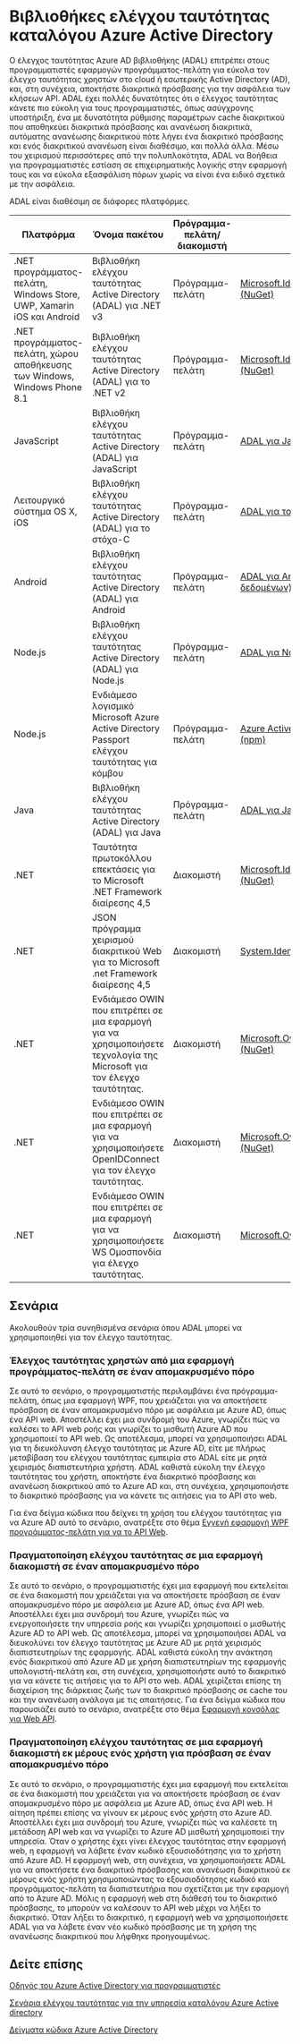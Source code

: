<properties
   pageTitle="Βιβλιοθήκες ελέγχου ταυτότητας καταλόγου Azure Active Directory | Microsoft Azure"
   description="Το Azure βιβλιοθήκη ελέγχου ταυτότητας AD (ADAL) επιτρέπει προγράμματος-πελάτη προγραμματιστές εφαρμογών για εύκολα τον έλεγχο ταυτότητας χρηστών στο cloud ή εσωτερικής Active Directory (AD) και, στη συνέχεια, να αποκτήσετε διακριτικά πρόσβασης για την ασφάλεια των κλήσεων API."
   services="active-directory"
   documentationCenter=""
   authors="bryanla"
   manager="mbaldwin"
   editor="mbaldwin" />
<tags
   ms.service="active-directory"
   ms.devlang="na"
   ms.topic="article"
   ms.tgt_pltfrm="na"
   ms.workload="identity"
   ms.date="10/11/2016"
   ms.author="mbaldwin" />

# <a name="azure-active-directory-authentication-libraries"></a>Βιβλιοθήκες ελέγχου ταυτότητας καταλόγου Azure Active Directory

Ο έλεγχος ταυτότητας Azure AD βιβλιοθήκης (ADAL) επιτρέπει στους προγραμματιστές εφαρμογών προγράμματος-πελάτη για εύκολα τον έλεγχο ταυτότητας χρηστών στο cloud ή εσωτερικής Active Directory (AD), και, στη συνέχεια, αποκτήστε διακριτικά πρόσβασης για την ασφάλεια των κλήσεων API. ADAL έχει πολλές δυνατότητες ότι ο έλεγχος ταυτότητας κάνετε πιο εύκολη για τους προγραμματιστές, όπως ασύγχρονης υποστήριξη, ένα με δυνατότητα ρύθμισης παραμέτρων cache διακριτικού που αποθηκεύει διακριτικά πρόσβασης και ανανέωση διακριτικά, αυτόματης ανανέωσης διακριτικού πότε λήγει ένα διακριτικό πρόσβασης και ενός διακριτικού ανανέωση είναι διαθέσιμο, και πολλά άλλα. Μέσω του χειρισμού περισσότερες από την πολυπλοκότητα, ADAL να Βοήθεια για προγραμματιστές εστίαση σε επιχειρηματικής λογικής στην εφαρμογή τους και να εύκολα εξασφάλιση πόρων χωρίς να είναι ένα ειδικό σχετικά με την ασφάλεια.

ADAL είναι διαθέσιμη σε διάφορες πλατφόρμες.

|Πλατφόρμα|Όνομα πακέτου|Πρόγραμμα-πελάτη/διακομιστή|Λήψη|Πηγαίος κώδικας|Τεκμηρίωση & δείγματα|
|---|---|---|---|---|---|
|.NET προγράμματος-πελάτη, Windows Store, UWP, Xamarin iOS και Android|Βιβλιοθήκη ελέγχου ταυτότητας Active Directory (ADAL) για .NET v3 |Πρόγραμμα-πελάτη|[Microsoft.IdentityModel.Clients.ActiveDirectory (NuGet)](https://www.nuget.org/packages/Microsoft.IdentityModel.Clients.ActiveDirectory)|[ADAL για .NET (Github)](https://github.com/AzureAD/azure-activedirectory-library-for-dotnet)|[Τεκμηρίωση](https://docs.microsoft.com/active-directory/adal/microsoft.identitymodel.clients.activedirectory)|
|.NET προγράμματος-πελάτη, χώρου αποθήκευσης των Windows, Windows Phone 8.1 |Βιβλιοθήκη ελέγχου ταυτότητας Active Directory (ADAL) για το .NET v2 |Πρόγραμμα-πελάτη|[Microsoft.IdentityModel.Clients.ActiveDirectory (NuGet)](https://www.nuget.org/packages/Microsoft.IdentityModel.Clients.ActiveDirectory/2.28.2)|[ADAL για .NET (Github)](https://github.com/AzureAD/azure-activedirectory-library-for-dotnet/releases/tag/v2.28.2)|[Τεκμηρίωση](https://docs.microsoft.com/active-directory/adal/v2/microsoft.identitymodel.clients.activedirectory)|
|JavaScript|Βιβλιοθήκη ελέγχου ταυτότητας Active Directory (ADAL) για JavaScript|Πρόγραμμα-πελάτη|[ADAL για JavaScript (Github)](https://github.com/AzureAD/azure-activedirectory-library-for-js)|[ADAL για JavaScript (Github)](https://github.com/AzureAD/azure-activedirectory-library-for-js)|Δείγμα: [SinglePageApp-DotNet (Github)](https://github.com/AzureADSamples/SinglePageApp-DotNet)|
|Λειτουργικό σύστημα OS X, iOS|Βιβλιοθήκη ελέγχου ταυτότητας Active Directory (ADAL) για το στόχο-C|Πρόγραμμα-πελάτη|[ADAL για το στόχο-C (CocoaPods)](http://cocoadocs.org/docsets/ADAL/)|[ADAL για το στόχο-C (Github)](https://github.com/AzureAD/azure-activedirectory-library-for-objc)|Δείγμα: [NativeClient-iOS (Github)](https://github.com/AzureADSamples/NativeClient-iOS)|
|Android|Βιβλιοθήκη ελέγχου ταυτότητας Active Directory (ADAL) για Android|Πρόγραμμα-πελάτη|[ADAL για Android (το κεντρικό αποθετήριο δεδομένων)](http://search.maven.org/remotecontent?filepath=com/microsoft/aad/adal/)|[ADAL για Android (Github)](https://github.com/AzureAD/azure-activedirectory-library-for-android)|Δείγμα: [NativeClient Android (Github)](https://github.com/AzureADSamples/NativeClient-Android)|
|Node.js|Βιβλιοθήκη ελέγχου ταυτότητας Active Directory (ADAL) για Node.js|Πρόγραμμα-πελάτη|[ADAL για Node.js (npm)](https://www.npmjs.com/package/adal-node)|[ADAL για Node.js (Github)](https://github.com/AzureAD/azure-activedirectory-library-for-nodejs)|Δείγμα: [WebAPI-Nodejs (Github)](https://github.com/AzureADSamples/WebAPI-Nodejs)|
|Node.js|Ενδιάμεσο λογισμικό Microsoft Azure Active Directory Passport ελέγχου ταυτότητας για κόμβου|Πρόγραμμα-πελάτη|[Azure Active Directory Passport για Node.js (npm)](https://www.npmjs.com/package/passport-azure-ad)|[Azure Active Directory για Node.js (Github)](https://github.com/AzureAD/passport-azure-ad)||
|Java|Βιβλιοθήκη ελέγχου ταυτότητας Active Directory (ADAL) για Java|Πρόγραμμα-πελάτη|[ADAL για Java (Github)](https://github.com/AzureAD/azure-activedirectory-library-for-java)|[ADAL για Java (Github)](https://github.com/AzureAD/azure-activedirectory-library-for-java)||
|.NET|Ταυτότητα πρωτοκόλλου επεκτάσεις για το Microsoft .NET Framework διαίρεσης 4,5|Διακομιστή|[Microsoft.IdentityModel.Protocol.Extensions (NuGet)](https://www.nuget.org/packages/Microsoft.IdentityModel.Protocol.Extensions)|[Επεκτάσεις μοντέλο ταυτότητας Azure AD για .NET (Github)](https://github.com/AzureAD/azure-activedirectory-identitymodel-extensions-for-dotnet)||
|.NET|JSON πρόγραμμα χειρισμού διακριτικού Web για το Microsoft .net Framework διαίρεσης 4,5|Διακομιστή|[System.IdentityModel.Tokens.Jwt (NuGet)](https://www.nuget.org/packages/System.IdentityModel.Tokens.Jwt)|[Επεκτάσεις μοντέλο ταυτότητας Azure AD για .NET (Github)](https://github.com/AzureAD/azure-activedirectory-identitymodel-extensions-for-dotnet)||
|.NET|Ενδιάμεσο OWIN που επιτρέπει σε μια εφαρμογή για να χρησιμοποιήσετε τεχνολογία της Microsoft για τον έλεγχο ταυτότητας.|Διακομιστή|[Microsoft.Owin.Security.ActiveDirectory (NuGet)](https://www.nuget.org/packages/Microsoft.Owin.Security.ActiveDirectory/)|[OWIN (CodePlex)](http://katanaproject.codeplex.com)||
|.NET|Ενδιάμεσο OWIN που επιτρέπει σε μια εφαρμογή για να χρησιμοποιήσετε OpenIDConnect για τον έλεγχο ταυτότητας.|Διακομιστή|[Microsoft.Owin.Security.OpenIdConnect (NuGet)](https://www.nuget.org/packages/Microsoft.Owin.Security.OpenIdConnect)|[OWIN (CodePlex)](http://katanaproject.codeplex.com)|Δείγμα: [WebApp-OpenIDConnecty-DotNet (Github)](https://github.com/AzureADSamples/WebApp-OpenIDConnect-DotNet)|
|.NET|Ενδιάμεσο OWIN που επιτρέπει σε μια εφαρμογή για να χρησιμοποιήσετε WS Ομοσπονδία για έλεγχο ταυτότητας.|Διακομιστή|[Microsoft.Owin.Security.WsFederation (NuGet)](https://www.nuget.org/packages/Microsoft.Owin.Security.WsFederation)|[OWIN (CodePlex)](http://katanaproject.codeplex.com)|Δείγμα: [WebApp-WSFederation-DotNet (Github)](https://github.com/AzureADSamples/WebApp-WSFederation-DotNet)|

## <a name="scenarios"></a>Σενάρια

Ακολουθούν τρία συνηθισμένα σενάρια όπου ADAL μπορεί να χρησιμοποιηθεί για τον έλεγχο ταυτότητας.  

### <a name="authenticating-users-of-a-client-application-to-a-remote-resource"></a>Έλεγχος ταυτότητας χρηστών από μια εφαρμογή προγράμματος-πελάτη σε έναν απομακρυσμένο πόρο

Σε αυτό το σενάριο, ο προγραμματιστής περιλαμβάνει ένα πρόγραμμα-πελάτη, όπως μια εφαρμογή WPF, που χρειάζεται για να αποκτήσετε πρόσβαση σε έναν απομακρυσμένο πόρο με ασφάλεια με Azure AD, όπως ένα API web. Αποστέλλει έχει μια συνδρομή του Azure, γνωρίζει πώς να καλέσει το API web ροής και γνωρίζει το μισθωτή Azure AD που χρησιμοποιεί το API web. Ως αποτέλεσμα, μπορεί να χρησιμοποιήσει ADAL για τη διευκόλυνση έλεγχο ταυτότητας με Azure AD, είτε με πλήρως μεταβίβαση του ελέγχου ταυτότητας εμπειρία στο ADAL είτε με ρητά χειρισμός διαπιστευτήρια χρήστη. ADAL καθιστά εύκολη την έλεγχο ταυτότητας του χρήστη, αποκτήστε ένα διακριτικό πρόσβασης και ανανέωση διακριτικού από το Azure AD και, στη συνέχεια, χρησιμοποιήστε το διακριτικό πρόσβασης για να κάνετε τις αιτήσεις για το API στο web.

Για ένα δείγμα κώδικα που δείχνει τη χρήση του ελέγχου ταυτότητας για να Azure AD αυτό το σενάριο, ανατρέξτε στο θέμα [Εγγενή εφαρμογή WPF προγράμματος-πελάτη για να το API Web](https://github.com/azureadsamples/nativeclient-dotnet).

### <a name="authenticating-a-server-application-to-a-remote-resource"></a>Πραγματοποίηση ελέγχου ταυτότητας σε μια εφαρμογή διακομιστή σε έναν απομακρυσμένο πόρο

Σε αυτό το σενάριο, ο προγραμματιστής έχει μια εφαρμογή που εκτελείται σε ένα διακομιστή που χρειάζεται για να αποκτήσετε πρόσβαση σε έναν απομακρυσμένο πόρο με ασφάλεια με Azure AD, όπως ένα API web. Αποστέλλει έχει μια συνδρομή του Azure, γνωρίζει πώς να ενεργοποιήσετε την υπηρεσία ροής και γνωρίζει χρησιμοποιεί ο μισθωτής Azure AD το API web. Ως αποτέλεσμα, μπορεί να χρησιμοποιήσει ADAL να διευκολύνει τον έλεγχο ταυτότητας με Azure AD με ρητά χειρισμός διαπιστευτηρίων της εφαρμογής. ADAL καθιστά εύκολη την ανάκτηση ενός διακριτικού από Azure AD με χρήση διαπιστευτηρίων της εφαρμογής υπολογιστή-πελάτη και, στη συνέχεια, χρησιμοποιήστε αυτό το διακριτικό για να κάνετε τις αιτήσεις για το API στο web. ADAL χειρίζεται επίσης τη διαχείριση της διάρκειας ζωής των το διακριτικό πρόσβασης σε cache του και την ανανέωση ανάλογα με τις απαιτήσεις. Για ένα δείγμα κώδικα που παρουσιάζει αυτό το σενάριο, ανατρέξτε στο θέμα [Εφαρμογή κονσόλας για Web API](https://github.com/AzureADSamples/Daemon-DotNet).

### <a name="authenticating-a-server-application-on-behalf-of-a-user-to-access-a-remote-resource"></a>Πραγματοποίηση ελέγχου ταυτότητας σε μια εφαρμογή διακομιστή εκ μέρους ενός χρήστη για πρόσβαση σε έναν απομακρυσμένο πόρο

Σε αυτό το σενάριο, ο προγραμματιστής έχει μια εφαρμογή που εκτελείται σε ένα διακομιστή που χρειάζεται για να αποκτήσετε πρόσβαση σε έναν απομακρυσμένο πόρο με ασφάλεια με Azure AD, όπως ένα API web. Η αίτηση πρέπει επίσης να γίνουν εκ μέρους ενός χρήστη στο Azure AD. Αποστέλλει έχει μια συνδρομή του Azure, γνωρίζει πώς να καλέσετε τη μετάδοση API web και να γνωρίζει το Azure AD μισθωτή χρησιμοποιεί την υπηρεσία. Όταν ο χρήστης έχει γίνει έλεγχος ταυτότητας στην εφαρμογή web, η εφαρμογή να λάβετε έναν κωδικό εξουσιοδότησης για το χρήστη από Azure AD. Η εφαρμογή web, στη συνέχεια, να χρησιμοποιήσετε ADAL για να αποκτήσετε ένα διακριτικό πρόσβασης και ανανέωση διακριτικού εκ μέρους ενός χρήστη χρησιμοποιώντας το εξουσιοδότησης κωδικό και προγράμματος-πελάτη τα διαπιστευτήρια που σχετίζεται με την εφαρμογή από το Azure AD. Μόλις η εφαρμογή web στη διάθεσή του το διακριτικό πρόσβασης, το μπορούν να καλέσουν το API web μέχρι να λήξει το διακριτικό. Όταν λήξει το διακριτικό, η εφαρμογή web να χρησιμοποιήσετε ADAL για να λάβετε έναν νέο κωδικό πρόσβασης με τη χρήση της ανανέωσης διακριτικού που λήφθηκε προηγουμένως.


## <a name="see-also"></a>Δείτε επίσης

[Οδηγός του Azure Active Directory για προγραμματιστές](active-directory-developers-guide.md)

[Σενάρια ελέγχου ταυτότητας για την υπηρεσία καταλόγου Azure Active directory](active-directory-authentication-scenarios.md)

[Δείγματα κώδικα Azure Active Directory](active-directory-code-samples.md)
